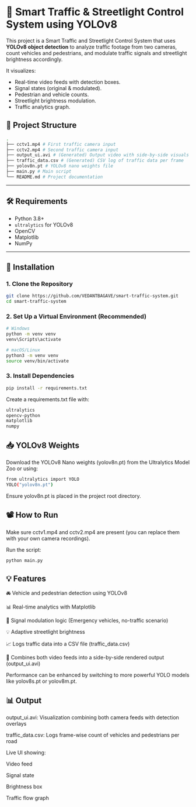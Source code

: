 # 🚦 Smart Traffic & Streetlight Control System using YOLOv8

This project is a Smart Traffic and Streetlight Control System that uses **YOLOv8 object detection** to analyze traffic footage from two cameras, count vehicles and pedestrians, and modulate traffic signals and streetlight brightness accordingly.

It visualizes:

- Real-time video feeds with detection boxes.
- Signal states (original & modulated).
- Pedestrian and vehicle counts.
- Streetlight brightness modulation.
- Traffic analytics graph.

## 📁 Project Structure

```bash
.
├── cctv1.mp4 # First traffic camera input
├── cctv2.mp4 # Second traffic camera input
├── output_ui.avi # (Generated) Output video with side-by-side visuals
├── traffic_data.csv # (Generated) CSV log of traffic data per frame
├── yolov8n.pt # YOLOv8 nano weights file
├── main.py # Main script
└── README.md # Project documentation
```

---

## 🛠️ Requirements

- Python 3.8+
- `ultralytics` for YOLOv8
- OpenCV
- Matplotlib
- NumPy

---

## 🔧 Installation

### 1. Clone the Repository

```bash
git clone https://github.com/VEDANTBAGAVE/smart-traffic-system.git
cd smart-traffic-system
```

### 2. Set Up a Virtual Environment (Recommended)

```bash
# Windows
python -m venv venv
venv\Scripts\activate

# macOS/Linux
python3 -m venv venv
source venv/bin/activate

```

### 3. Install Dependencies

```bash
pip install -r requirements.txt

```

Create a requirements.txt file with:

```bash
ultralytics
opencv-python
matplotlib
numpy

```

## 📥 YOLOv8 Weights

Download the YOLOv8 Nano weights (yolov8n.pt) from the Ultralytics Model Zoo or using:

```bash
from ultralytics import YOLO
YOLO("yolov8n.pt")
```

Ensure yolov8n.pt is placed in the project root directory.

## 📽️ How to Run

Make sure cctv1.mp4 and cctv2.mp4 are present (you can replace them with your own camera recordings).

Run the script:

```bash
python main.py
```

## 💡 Features

🚘 Vehicle and pedestrian detection using YOLOv8

📊 Real-time analytics with Matplotlib

🚦 Signal modulation logic (Emergency vehicles, no-traffic scenario)

💡 Adaptive streetlight brightness

📈 Logs traffic data into a CSV file (traffic_data.csv)

🎥 Combines both video feeds into a side-by-side rendered output (output_ui.avi)

Performance can be enhanced by switching to more powerful YOLO models like yolov8s.pt or yolov8m.pt.

## 📊 Output

output_ui.avi: Visualization combining both camera feeds with detection overlays

traffic_data.csv: Logs frame-wise count of vehicles and pedestrians per road

Live UI showing:

Video feed

Signal state

Brightness box

Traffic flow graph
